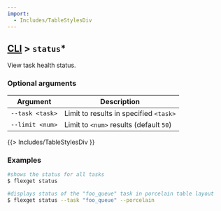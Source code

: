 ```yaml
---
import:
  - Includes/TableStylesDiv
---
```


## [CLI](/CLI) > `status`*
View task health status.

### Optional arguments
| Argument | Description |
| --- | --- |
| `--task <task>` | Limit to results in specified `<task>` |
| `--limit <num>` | Limit to `<num>` results (default `50`) |
{{> Includes/TableStylesDiv }}

### Examples
```bash
#shows the status for all tasks
$ flexget status

#displays status of the "foo_queue" task in porcelain table layout
$ flexget status --task "foo_queue" --porcelain
```